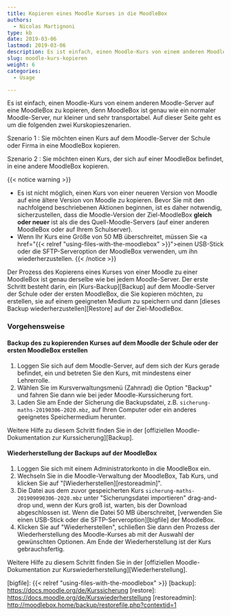 ```yaml
---
title: Kopieren eines Moodle Kurses in die MoodleBox
authors:
  - Nicolas Martignoni
type: kb
date: 2019-03-06
lastmod: 2019-03-06
description: Es ist einfach, einen Moodle-Kurs von einem anderen Moodle-Server auf eine MoodleBox zu kopieren.
slug: moodle-kurs-kopieren
weight: 6
categories:
  - Usage

---
```


Es ist einfach, einen Moodle-Kurs von einem anderen Moodle-Server auf eine MoodleBox zu kopieren, denn MoodleBox ist genau wie ein normaler Moodle-Server, nur kleiner und sehr transportabel. Auf dieser Seite geht es um die folgenden zwei Kurskopieszenarien.

Szenario 1
: Sie möchten einen Kurs auf dem Moodle-Server der Schule oder Firma in eine MoodleBox kopieren.

Szenario 2
: Sie möchten einen Kurs, der sich auf einer MoodleBox befindet, in eine andere MoodleBox kopieren.

{{< notice warning >}}
- Es ist nicht möglich, einen Kurs von einer neueren Version von Moodle auf eine ältere Version von Moodle zu kopieren. Bevor Sie mit den nachfolgend beschriebenen Aktionen beginnen, ist es daher notwendig, sicherzustellen, dass die Moodle-Version der Ziel-MoodleBox __gleich oder neuer__ ist als die des Quell-Moodle-Servers (auf einer anderen MoodleBox oder auf Ihrem Schulserver).
- Wenn Ihr Kurs eine Größe von 50 MB überschreitet, müssen Sie <a href="{{< relref "using-files-with-the-moodlebox" >}}">einen USB-Stick oder die SFTP-Serveroption der MoodleBox verwenden</a>, um ihn wiederherzustellen.
{{< /notice >}}

Der Prozess des Kopierens eines Kurses von einer Moodle zu einer MoodleBox ist genau derselbe wie bei jedem Moodle-Server. Der erste Schritt besteht darin, ein [Kurs-Backup][Backup] auf dem Moodle-Server der Schule oder der ersten MoodleBox, die Sie kopieren möchten, zu erstellen, sie auf einem geeigneten Medium zu speichern und dann [dieses Backup wiederherzustellen][Restore] auf der Ziel-MoodleBox.

### Vorgehensweise

#### Backup des zu kopierenden Kurses auf dem Moodle der Schule oder der ersten MoodleBox erstellen

1. Loggen Sie sich auf dem Moodle-Server, auf dem sich der Kurs gerade befindet, ein und betreten Sie den Kurs, mit mindestens einer Lehrerrolle.
1. Wählen Sie im Kursverwaltungsmenü (Zahnrad) die Option "Backup" und fahren Sie dann wie bei jeder Moodle-Kurssicherung fort.
1. Laden Sie am Ende der Sicherung die Backupsdatei, z.B. `sicherung-maths-20190306-2020.mbz`, auf Ihren Computer oder ein anderes geeignetes Speichermedium herunter.

Weitere Hilfe zu diesem Schritt finden Sie in der [offiziellen Moodle-Dokumentation zur Kurssicherung][Backup].

#### Wiederherstellung der Backups auf der MoodleBox

1. Loggen Sie sich mit einem Administratorkonto in die MoodleBox ein.
1. Wechseln Sie in die Moodle-Verwaltung der MoodleBox, Tab Kurs, und klicken Sie auf "[Wiederherstellen][restoreadmin]".
1. Die Datei aus dem zuvor gespeicherten Kurs `sicherung-maths-201909090306-2020.mbz` unter "Sicherungsdatei importieren" drag-and-drop und, wenn der Kurs groß ist, warten, bis der Download abgeschlossen ist. Wenn die Datei 50 MB überschreitet, [verwenden Sie einen USB-Stick oder die SFTP-Serveroption][bigfile] der MoodleBox.
1. Klicken Sie auf "Wiederherstellen", schließen Sie dann den Prozess der Wiederherstellung des Moodle-Kurses ab mit der Auswahl der gewünschten Optionen. Am Ende der Wiederherstellung ist der Kurs gebrauchsfertig.

Weitere Hilfe zu diesem Schritt finden Sie in der [offiziellen Moodle-Dokumentation zur Kurswiederherstellung][Wiederherstellung].

  [bigfile]: {{< relref "using-files-with-the-moodlebox" >}}
  [backup]: https://docs.moodle.org/de/Kurssicherung
  [restore]: https://docs.moodle.org/de/Kurswiederherstellung
  [restoreadmin]: http://moodlebox.home/backup/restorefile.php?contextid=1
